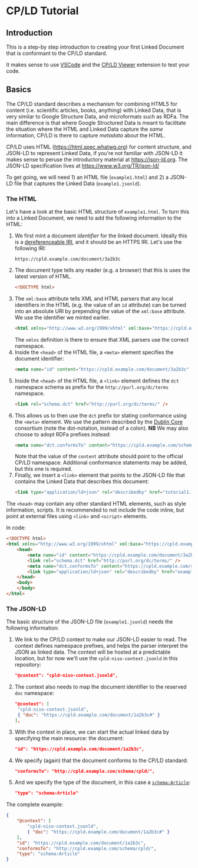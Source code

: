 # CP/LD Tutorial

## Introduction

This is a step-by step introduction to creating your first Linked Document that is conformant to the CP/LD standard.

It makes sense to use [VSCode](https://code.visualstudio.com) and the [CP/LD Viewer](https://marketplace.visualstudio.com/items?itemName=Elsevier.cpld-viewer) extension to test your code.

## Basics

The CP/LD standard describes a mechanism for combining HTML5 for content (i.e. scientific articles, books, anything) with Linked Data, that is very similar to Google Structure Data, and microformats such as RDFa. The main difference is that where Google Structured Data is meant to facilitate the situation where the HTML and Linked Data capture the *same* information, CP/LD is there to capture *metadata* about the HTML. 

CP/LD uses HTML (https://html.spec.whatwg.org) for content structure, and JSON-LD to represent Linked Data, if you're not familiar with JSON-LD it makes sense to peruse the introductory material at <https://json-ld.org>. The JSON-LD specification lives at <https://www.w3.org/TR/json-ld/>

To get going, we will need 1) an HTML file (`example1.html`) and 2) a JSON-LD file that captures the Linked Data (`example1.jsonld`).

### The HTML

Let's have a look at the basic HTML structure of `example1.html`. To turn this into a Linked Document, we need to add the following information to the HTML:

1. We first mint a document *identifier* for the linked document. Ideally this is a [dereferenceable IRI](https://www.w3.org/TR/cooluris/), and it should be an HTTPS IRI. Let's use the following IRI:
   ```
   https://cpld.example.com/document/3a2b3c
   ```
2. The document type tells any reader (e.g. a browser) that this is uses the latest version of HTML.
   ```html
   <!DOCTYPE html>
   ```
3. The `xml:base` attribute tells XML and HTML parsers that any local identifiers in the HTML (e.g. the value of an `id` attribute) can be turned into an absolute URI by prepending the value of the `xml:base` attribute. We use the identifier we minted earlier.
    ```html
    <html xmlns="http://www.w3.org/1999/xhtml" xml:base="https://cpld.example.com/document/3a2b3c">
    ```
    The `xmlns` definition is there to ensure that XML parsers use the correct namespace.
4. Inside the `<head>` of the HTML file, a `<meta>` element specifies the document identifier:
   ```html
   <meta name="id" content="https://cpld.example.com/document/3a2b3c" />
   ```
5. Inside the `<head>` of the HTML file, a `<link>` element defines the `dct` namespace schema as prefix for the `http://purl.org/dc/terms` namespace.
    ```html
    <link rel="schema.dct" href="http://purl.org/dc/terms/" />
    ```
6. This allows us to then use the `dct` prefix tor stating conformance using the `<meta>` element. We use the pattern described by the [Dublin Core](https://www.dublincore.org/specifications/dublin-core/dc-html/) consortium (note the dot-notation, instead of a colon). **NB** We may also choose to adopt RDFa prefixes instead:
   ```html
   <meta name="dct.conformsTo" content="https://cpld.example.com/schema/cpld/" />
   ```
   Note that the value of the `content` attribute should point to the official CP/LD namespace. Additional conformance statements may be added, but this one is required.
7. Finally, we insert a `<link>` element that points to the JSON-LD file that contains the Linked Data that describes this document:
   ```html
   <link type="application/ld+json" rel="describedby" href="tutorial1.jsonld" />
   ```

The `<head>` may contain any other standard HTML elements, such as style information, scripts. It is recommended to not include the code inline, but point at external files using `<link>` and `<script>` elements.

In code:

```html
<!DOCTYPE html>
<html xmlns="http://www.w3.org/1999/xhtml" xml:base="https://cpld.example.com/document/3a2b3c">
    <head>
        <meta name="id" content="https://cpld.example.com/document/3a2b3c" />
        <link rel="schema.dct" href="http://purl.org/dc/terms/" />
        <meta name="dct.conformsTo" content="https://cpld.example.com/schema/cpld/" />
        <link type="application/ld+json" rel="describedby" href="example1.jsonld" />
    </head>
    <body>
    </body>
</html>
```

### The JSON-LD

The basic structure of the JSON-LD file (`example1.jsonld`) needs the following information:

1. We link to the CP/LD context to make our JSON-LD easier to read. The context defines namespace prefixes, and helps the parser interpret the JSON as linked data. The context will be hosted at a predictable location, but for now we'll use the `cpld-niso-context.jsonld` in this repository:
   ```json
   "@context": "cpld-niso-context.jsonld",
   ```
2. The context also needs to map the document identifier to the reserved `doc` namespace:
   ```json
   "@context": [
    "cpld-niso-context.jsonld",
    { "doc": "https://cpld.example.com/document/1a2b3c#" }
   ],
   ```
3. With the context in place, we can start the actual linked data by specifying the main resource: the document:
    ```json
    "id": "https://cpld.example.com/document/1a2b3c",
    ```
4. We specify (again) that the document conforms to the CP/LD standard:
    ```json
    "conformsTo": "http://cpld.example.com/schema/cpld/",
    ```
5. And we specify the type of the document, in this case a [`schema:Article`](https://schema.org/Article):
   ```json
   "type": "schema:Article"
   ```


The complete example:

```json
{
    "@context": [
        "cpld-niso-context.jsonld", 
        { "doc": "https://cpld.example.com/document/1a2b3c#" } 
    ],
    "id": "https://cpld.example.com/document/1a2b3c",
    "conformsTo": "http://cpld.example.com/schema/cpld/",
    "type": "schema:Article"
}
```

